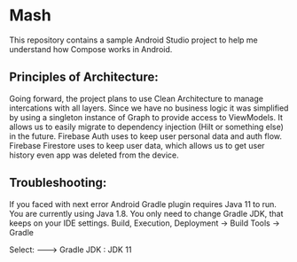 # Mash
This repository contains a sample Android Studio project to help me understand how Compose works in Android.

## Principles of Architecture:
Going forward, the project plans to use Clean Architecture to manage intercations with all layers. Since we have no business logic it was simplified by using a singleton instance of Graph to provide access to ViewModels. It allows us to easily migrate to dependency injection (Hilt or something else) in the future.
Firebase Auth uses to keep user personal data and auth flow.
Firebase Firestore uses to keep user data, which allows us to get user history even app was deleted from the device.

## Troubleshooting:
If you faced with next error
Android Gradle plugin requires Java 11 to run. You are currently using Java 1.8.
You only need to change Gradle JDK, that keeps on your IDE settings.
Build, Execution, Deployment -> Build Tools -> Gradle

Select: ---> Gradle JDK : JDK 11
